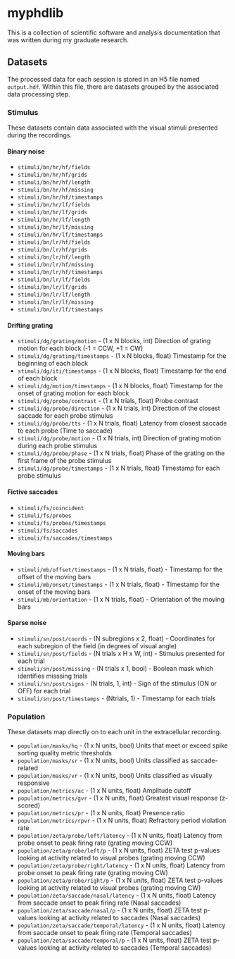 # myphdlib

This is a collection of scientific software and analysis documentation that was written during my graduate research.

## Datasets ##
The processed data for each session is stored in an H5 file named `output.hdf`. Within this file, there are datasets grouped by the associated data processing step.

### Stimulus ###
These datasets contain data associated with the visual stimuli presented during the recordings.

#### Binary noise ####
- `stimuli/bn/hr/hf/fields`
- `stimuli/bn/hr/hf/grids`
- `stimuli/bn/hr/hf/length`
- `stimuli/bn/hr/hf/missing`
- `stimuli/bn/hr/hf/timestamps`
- `stimuli/bn/hr/lf/fields`
- `stimuli/bn/hr/lf/grids`
- `stimuli/bn/hr/lf/length`
- `stimuli/bn/hr/lf/missing`
- `stimuli/bn/hr/lf/timestamps`
- `stimuli/bn/lr/hf/fields`
- `stimuli/bn/lr/hf/grids`
- `stimuli/bn/lr/hf/length`
- `stimuli/bn/lr/hf/missing`
- `stimuli/bn/lr/hf/timestamps`
- `stimuli/bn/lr/lf/fields`
- `stimuli/bn/lr/lf/grids`
- `stimuli/bn/lr/lf/length`
- `stimuli/bn/lr/lf/missing`
- `stimuli/bn/lr/lf/timestamps`

#### Drifting grating ####
- `stimuli/dg/grating/motion` - (1 x N blocks, int) Direction of grating motion for each block (-1 = CCW, +1 = CW)
- `stimuli/dg/grating/timestamps` - (1 x N blocks, float) Timestamp for the beginning of each block
- `stimuli/dg/iti/timestamps` - (1 x N blocks, float) Timestamp for the end of each block
- `stimuli/dg/motion/timestamps` - (1 x N blocks, float) Timestamp for the onset of grating motion for each block
- `stimuli/dg/probe/contrast` - (1 x N trials, float) Probe contrast
- `stimuli/dg/probe/direction` - (1 x N trials, int) Direction of the closest saccade for each probe stimulus
- `stimuli/dg/probe/tts` - (1 x N trials, float) Latency from closest saccade to each probe (Time to saccade)
- `stimuli/dg/probe/motion` - (1 x N trials, int) Direction of grating motion during each probe stimulus
- `stimuli/dg/probe/phase` - (1 x N trials, float) Phase of the grating on the first frame of the probe stimulus
- `stimuli/dg/probe/timestamps` - (1 x N trials, float) Timestamp for each probe stimulus

#### Fictive saccades ####
- `stimuli/fs/coincident`
- `stimuli/fs/probes`
- `stimuli/fs/probes/timestamps`
- `stimuli/fs/saccades`
- `stimuli/fs/saccades/timestamps`

#### Moving bars ####
- `stimuli/mb/offset/timestamps` - (1 x N trials, float) - Timestamp for the offset of the moving bars
- `stimuli/mb/onset/timestamps` - (1 x N trials, float) - Timestamp for the onset of the moving bars
- `stimuli/mb/orientation` - (1 x N trials, float) - Orientation of the moving bars

#### Sparse noise ####
- `stimuli/sn/post/coords` - (N subregions x 2, float) - Coordinates for each subregion of the field (in degrees of visual angle)
- `stimuli/sn/post/fields` - (N trials x H x W, int) - Stimulus presented for each trial
- `stimuli/sn/post/missing` - (N trials x 1, bool) - Boolean mask which identifies misssing trials
- `stimuli/sn/post/signs` - (N trials, 1, int) - Sign of the stimulus (ON or OFF) for each trial
- `stimuli/sn/post/timestamps` - (Ntrials, 1) - Timestamp for each trials

### Population ###
These datasets map directly on to each unit in the extracellular recording.
- `population/masks/hq` - (1 x N units, bool) Units that meet or exceed spike sorting quality metric thresholds
- `population/masks/sr` - (1 x N units, bool) Units classified as saccade-related
- `population/masks/vr` - (1 x N units, bool) Units classified as visually responsive
- `population/metrics/ac` - (1 x N units, float) Amplitude cutoff
- `population/metrics/gvr` - (1 x N units, float) Greatest visual response (z-scored)
- `population/metrics/pr` - (1 x N units, float) Presence ratio
- `population/metrics/rpvr` - (1 x N units, float) Refractory period violation rate
- `population/zeta/probe/left/latency` - (1 x N units, float) Latency from probe onset to peak firing rate (grating moving CCW)
- `population/zeta/probe/left/p` - (1 x N units, float) ZETA test p-values looking at activity related to visual probes (grating moving CCW)
- `population/zeta/probe/right/latency` - (1 x N units, float) Latency from probe onset to peak firing rate (grating moving CW)
- `population/zeta/probe/right/p` - (1 x N units, float) ZETA test p-values looking at activity related to visual probes (grating moving CW)
- `population/zeta/saccade/nasal/latency` - (1 x N units, float) Latency from saccade onset to peak firing rate (Nasal saccades)
- `population/zeta/saccade/nasal/p` - (1 x N units, float) ZETA test p-values looking at activity related to saccades (Nasal saccades)
- `population/zeta/saccade/temporal/latency` - (1 x N units, float) Latency from saccade onset to peak firing rate (Temporal saccades)
- `population/zeta/saccade/temporal/p` - (1 x N units, float) ZETA test p-values looking at activity related to saccades (Temporal saccades)